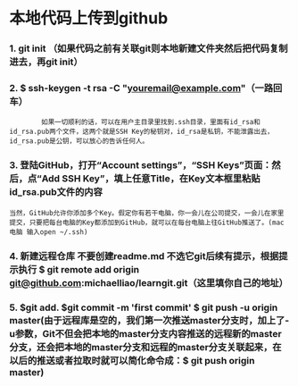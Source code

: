 # 本地代码上传到github
###  1.  **git init** （如果代码之前有关联git则本地新建文件夹然后把代码复制进去，再git init）

###  2.  **$ ssh-keygen -t rsa -C "youremail@example.com"**（一路回车）
            如果一切顺利的话，可以在用户主目录里找到.ssh目录，里面有id_rsa和id_rsa.pub两个文件，这两个就是SSH Key的秘钥对，id_rsa是私钥，不能泄露出去，id_rsa.pub是公钥，可以放心的告诉任何人。
            
###  3.  **登陆GitHub，打开“Account settings”，“SSH Keys”页面：然后，点“Add SSH Key”，填上任意Title，在Key文本框里粘贴id_rsa.pub文件的内容**
    当然，GitHub允许你添加多个Key。假定你有若干电脑，你一会儿在公司提交，一会儿在家里提交，只要把每台电脑的Key都添加到GitHub，就可以在每台电脑上往GitHub推送了。(mac电脑 输入open ~/.ssh)
    
### 4. **新建远程仓库 不要创建readme.md 不选它git后续有提示，根据提示执行 $ git remote add origin git@github.com:michaelliao/learngit.git**（这里填你自己的地址）

### 5. **$git add.  $git commit -m 'first commit' $ git push -u origin master**(由于远程库是空的，我们第一次推送master分支时，加上了-u参数，Git不但会把本地的master分支内容推送的远程新的master分支，还会把本地的master分支和远程的master分支关联起来，在以后的推送或者拉取时就可以简化命令成：**$ git push origin master**)
